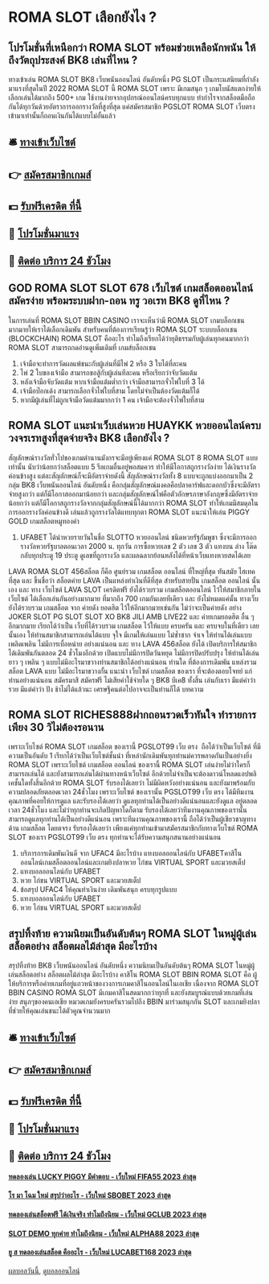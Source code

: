 # ROMA SLOT เลือกยังไง ?
## โปรโมชั่นที่เหนือกว่า ROMA SLOT พร้อมช่วยเหลือนักพนัน ให้ถึงวัตถุประสงค์ BK8 เล่นที่ไหน ?
ทางเข้าเล่น ROMA SLOT BK8 เว็บพนันออนไลน์ อันดับหนึ่ง PG SLOT เป็นกระแสนิยมที่กำลังมาแรงที่สุดในปี 2022 ROMA SLOT นี้ ROMA SLOT เพราะ มีเกมสนุก ๆ เกมโบนัสแตกง่ายให้เลือกเล่นได้มากถึง 500+ เกม ใช้งานง่ายจากอุปกรณ์ออนไลน์ครบทุกแบบ ทำกำไรจากสล็อตมือถือกันได้ทุกวันด้วยอัตราการออกรางวัลที่สูงที่สุด แค่สมัครสมาชิก PGSLOT ROMA SLOT เว็บตรงเข้ามาเท่านั้นก็ถอนเงินกันได้แบบไม่อั้นแล้ว

## 🛎 [ทางเข้าเว็บไซต์](https://bit.ly/3SdLNi2)
## 👉 [สมัครสมาชิกเกมส์](https://bit.ly/3SdLNi2)
## 💵 [รับฟรีเครดิต ที่นี้](https://bit.ly/3dyRKHj)
## 👑 [โปรโมชั่นมาแรง](https://bit.ly/3dyRKHj)
## 📱 [ติดต่อ บริการ 24 ชัวโมง](https://bit.ly/3dyRKHj)

## GOD ROMA SLOT SLOT 678 เว็บไซต์ เกมสล็อตออนไลน์ สมัครง่าย พร้อมระบบฝาก-ถอน ทรู วอเรท BK8 ดูที่ไหน ?
ในการเล่นที่ ROMA SLOT BBIN CASINO เราจะเห็นว่ามี ROMA SLOT เกมบล็อกเชนมากมายให้เราได้เลือกเดิมพัน สำหรับคนที่ต้องการเรียนรู้ว่า ROMA SLOT ระบบบล็อกเชน (BLOCKCHAIN) ROMA SLOT คืออะไร ทำไมถึงเรียกได้ว่ายุติธรรมกับผู้เล่นทุกคนมากกว่า ROMA SLOT สามารถกดอ่านดูเพิ่มเติมที่ เกมส์บล็อกเชน
1. เจ้ามือจะทำการวัดผลแพ้ชนะกับผู้เล่นที่มีไพ่ 2 หรือ 3 ใบได้ที่ละคน
2. ไพ่ 2 ใบของเจ้ามือ สามารถขอสู้กับผู้เล่นทีละคน หรือเรียกว่าจับวัดแต้ม
3. หลังเจ้ามือจับวัดแต้ม หากเจ้ามือแต้มต่ำกว่า เจ้ามือสามารถจั่วไพ่ใบที่ 3 ได้
4. เจ้ามือป๊อกเด้ง สามารถเลือกจั่วไพ่ใบที่สาม โดยไม่จำเป็นต้องวัดแต้มก็ได้
5. หากมีผู้เล่นที่ไม่ถูกเจ้ามือวัดแต้มมากกว่า 1 คน เจ้ามือจะต้องจั่วไพ่ใบที่สาม

## ROMA SLOT แนะนำเว็บเล่นหวย HUAYKK หวยออนไลน์ครบวงจรเรทสูงที่สุดจ่ายจริง BK8 เลือกยังไง ?
สัญลักษณ์รางวัลทั่วไปของเกมตำนานมังกรจะมีอยู่เพียงแค่ ROMA SLOT 8 ROMA SLOT แบบเท่านั้น นับว่าน้อยกว่าสล็อตแบบ 5 รีลเกมอื่นอยู่พอสมควร ทำให้มีโอกาสถูกรางวัลง่าย ได้เงินรางวัลค่อนข้างสูง แต่ละสัญลักษณ์ก็จะมีอัตราจ่ายดังนี้
สัญลักษณ์รางวัลทั้ง 8 แบบจะถูกแบ่งออกมาเป็น 2 กลุ่ม BK8 เว็บพนันออนไลน์ อันดับหนึ่ง คือกลุ่มสัญลักษณ์มงคลคือปลาคาร์ฟและดอกบัวซึ่งจะมีอัตราจ่ายสูงกว่า แต่ก็มีโอกาสออกมาน้อยกว่า และกลุ่มสัญลักษณ์ไพ่คือตัวอักษรภาษาอังกฤษซึ่งมีอัตราจ่ายน้อยกว่า แต่ก็มีโอกาสถูกรางวัลจากกลุ่มสัญลักษณ์นี้ได้มากกว่า ROMA SLOT ทำให้เกมมีสมดุลในการออกรางวัลค่อนข้างดี เล่นแล้วถูกรางวัลได้แทบทุกตา ROMA SLOT แนะนำให้เล่น PIGGY GOLD เกมสล็อตหมูทองคำ
1. UFABET ได้นำหวยรายวันในชื่อ SLOTTO หวยออนไลน์ ชนิดหวยรัฐกัมพูชา ซึ่งจะมีการออกรางวัลหวยรัฐบาลตอนเวลา 2000 น. ทุกวัน การซื้อหวยเลข 2 ตัว เลข 3 ตัว แทงบน ล่าง โต๊ด กลับทุกประตู 19 ประตู ดูเลขที่ถูกรางวัล และผลฉลากย้อนหลังได้ที่หน้าเว็บแทงหวยสดได้เลย

LAVA ROMA SLOT 456สล็อต ก็คือ ศูนย์รวม เกมสล็อต ออนไลน์ ที่ใหญ่ที่สุด ทันสมัย ไฮเทค ที่สุด และ ขึ้นชื่อว่า สล็อตค่าย LAVA เป็นแหล่งทำเงินที่ดีที่สุด สำหรับสายปั่น เกมสล็อต ออนไลน์ นั้นเอง และ ทาง เว็บไซต์ LAVA SLOT เครดิตฟรี ยังได้รวบรวม เกมสล็อตออนไลน์ ไว้ให้สมาชิกภายใน เว็บไซต์ ได้เลือกเล่นกันอย่างมากมาย ที่มากถึง 700 เกมกันเลยทีเดียว และ ยังไม่หมดแค่นั้น ทางเว็บ ยังได้รวบรวม เกมสล็อต จาก ค่ายดัง ยอดฮิต ไว้ให้อีกมากมายเช่นกัน ไม่ว่าจะเป็นค่ายดัง อย่าง JOKER SLOT PG SLOT SLOT XO BK8 JILI AMB LIVE22 และ ค่ายเกมยอดฮิต อื่น ๆ อีกมากมาย เรียกได้ว่าเป็น เว็บที่ได้รวบรวม เกมสล็อต ไว้ให้แบบ ครบครัน และ ครบจบในที่เดียว เลยนั้นเอง ให้ท่านสมาชิกสามารถเล่นได้แบบ จุใจ มีเกมให้เล่นแบบ ไม่ซ้ำซาก จำเจ ให้ท่านได้เล่นแบบเพลิดเพลิน ไม่มีการเบื่อหน่าย อย่างแน่นอน และ ทาง LAVA 456สล็อต ยังได้ เปิดบริการให้สมาชิกได้เดิมพันกันตลอด 24 ชั่วโมงอีกด้วย เปิดแบบไม่มีการปิดวันหยุด ไม่มีการปิดปรับปรุง ให้ท่านได้เล่นยาว ๆ เพลิน ๆ แบบไม่มีอะไรมาขวางท่านสมาชิกได้อย่างแน่นอน ท่านใด ที่ต้องการเดิมพัน แหล่งรวม สล็อต LAVA แบบ ไม่มีอะไรมาขวางกั้น แนะนำ เว็บไซต์ เกมสล็อต ของเรา ที่จะต้องตอบโจทย์ แก่ท่านอย่างแน่นอน สมัครมาสิ สมัครฟรี ไม่เสียค่าใช้จ่ายใด ๆ BK8 บีเค8 ทั้งสิ้น เล่นกับเรา มีแต่คำว่า รวย มีแต่คำว่า ปัง ช้าไม่ได้แล้วนะ เศรษฐีคนต่อไปอาจจะเป็นท่านก็ได้
บทความ

## ROMA SLOT RICHES888ฝากถอนรวดเร็วทันใจ ทำรายการเพียง 30 วิไม่ต้องรอนาน
เพราะเว็บไซต์ ROMA SLOT เกมสล็อต ของเรานี้ PGSLOT99 เว็บ ตรง  ถือได้ว่าเป็นเว็บไซต์ ที่มีความเป็นอันดับ 1 เรียกได้ว่าเป็นเว็บไซต์ชั้นนำ ที่เหล่านักเดิมพันทุกท่านม่ควรพลาดกันเป็นอย่างยิ่ง ROMA SLOT เพราะเว็บไซต์ เกมสล็อต ออนไลน์ ของเรานี้ ROMA SLOT เล่นง่ายไม่ว่าใครก็สามารถเล่นได้ และยังสามารถเล่นได้ผ่านทางหน้าเว็บไซต์ อีกด้วยไม่จำเป็นจะต้องดาวน์โหลดแอปพลิเคชั้นใดทั้งสิ้นอีกด้วย ROMA SLOT รับรองได้เลยว่า ไม่มีผิดหวังอย่างแน่นอน และยังมาพร้อมกับความปลอดภัยตลอดเวลา 24ชั่วโมง เพราะเว็บไซต์ ของเรานั้น PGSLOT99 เว็บ ตรง ได้มีทีมงานคุณภาพที่คอยให้การดูแล และรับรองได้เลยว่า ดูแลทุกท่านได้เป็นอย่างดีแน่นอนและยังดูแล อยู่ตลอดเวลา 24ชั่วโมง และไม่ว่าทุกท่านจะเกิดปัญหาใดก็ตาม รับรองได้เลยว่าทีมงานคุณภาพของเรานั้น สามารถดูแลทุกท่านได้เป็นอย่างดีแน่นอน เพราะทีมงานคุณภาพของเรานี้ ถือได้ว่าเป็นผู้เชียวชาญทางด้าน เกมสล็อต โดยตจรง รับรองได้เลยว่า เพียงแค่ทุกท่านเข้ามาสมัครสมาชิกกับทางเว็บไซต์ ROMA SLOT ของเรา PGSLOT99 เว็บ ตรง ทุกท่านจะได้รับความสนุกสนานอย่างแน่นอน
1. บริการการเดิมพันเงินดี จาก UFAC4 มีอะไรบ้าง แทงบอลออนไลน์กับ UFABETคาสิโนออนไลน์เกมสล็อตออนไลน์และเกมยิงปลาหวย ไก่ชน VIRTUAL SPORT และมวยสเต็ป
2. แทงบอลออนไลน์กับ UFABET
3. หวย ไก่ชน VIRTUAL SPORT และมวยสเต็ป
4. ข้อสรุป UFAC4 ให้คุณทำเงินง่าย เดิมพันสนุก ครบทุกรูปแบบ
5. แทงบอลออนไลน์กับ UFABET
6. หวย ไก่ชน VIRTUAL SPORT และมวยสเต็ป

## สรุปทิ้งท้าย ความนิยมเป็นอันดับต้นๆ ROMA SLOT ในหมู่ผู้เล่นสล็อตอย่าง สล็อตผลไม้ล่าสุด มีอะไรบ้าง
สรุปทิ้งท้าย BK8 เว็บพนันออนไลน์ อันดับหนึ่ง ความนิยมเป็นอันดับต้นๆ ROMA SLOT ในหมู่ผู้เล่นสล็อตอย่าง สล็อตผลไม้ล่าสุด มีอะไรบ้าง คาสิโน ROMA SLOT BBIN ROMA SLOT คือ ผู้ให้บริการหรือค่ายเกมที่อยู่แถวหน้าของวงการเกมคาสิโนออนไลน์ในเอเชีย เนื่องจาก ROMA SLOT BBIN CASINO ROMA SLOT มีเกมคาสิโนสดมากกว่าทุกที่ และยังสมบูรณ์แบบด้วยเกมที่เล่นง่าย สนุกๆของคนเอเชีย หมวดเกมยังครบครันรวมไปถึง BBIN มาร่วมสนุกกัน SLOT และเกมยิงปลาที่ช่วยให้คุณเล่นชนะได้ตัวคูณจำนวนมาก

## 🛎 [ทางเข้าเว็บไซต์](https://bit.ly/3SdLNi2)
## 👉 [สมัครสมาชิกเกมส์](https://bit.ly/3SdLNi2)
## 💵 [รับฟรีเครดิต ที่นี้](https://bit.ly/3dyRKHj)
## 👑 [โปรโมชั่นมาแรง](https://bit.ly/3dyRKHj)
## 📱 [ติดต่อ บริการ 24 ชัวโมง](https://bit.ly/3dyRKHj)

#### [ทดลองเล่น LUCKY PIGGY มีคำตอบ - เว็บใหม่ FIFA55 2023 ล่าสุด](https://atom.io/themes/ทดลองเล่น%20lucky%20piggy%20มีคำตอบ%20-%20เว็บใหม่%20fifa55%202023%20ล่าสุด)
#### [โร มา โฉม ใหม่ สรุปว่าอะไร - เว็บใหม่ SBOBET 2023 ล่าสุด](https://atom.io/themes/โร%20มา%20โฉม%20ใหม่%20สรุปว่าอะไร%20-%20เว็บใหม่%20sbobet%202023%20ล่าสุด)
#### [ทดลองเล่นสล็อตฟรี ได้เงินจริง ทำไมถึงนิยม - เว็บใหม่ GCLUB 2023 ล่าสุด](https://atom.io/themes/ทดลองเล่นสล็อตฟรี%20ได้เงินจริง%20ทำไมถึงนิยม%20-%20เว็บใหม่%20gclub%202023%20ล่าสุด)
#### [SLOT DEMO ทุกค่าย ทำไมถึงนิยม - เว็บใหม่ ALPHA88 2023 ล่าสุด](https://atom.io/themes/slot%20demo%20ทุกค่าย%20ทำไมถึงนิยม%20-%20เว็บใหม่%20alpha88%202023%20ล่าสุด)
#### [ยู ส ทดลองเล่นสล็อต คืออะไร - เว็บใหม่ LUCABET168 2023 ล่าสุด](https://atom.io/themes/ยู%20ส%20ทดลองเล่นสล็อต%20คืออะไร%20-%20เว็บใหม่%20lucabet168%202023%20ล่าสุด)

[ผลบอลวันนี้](https://siamsport.tv "ผลบอลวันนี้"), [ดูบอลออนไลน์](https://siamsport.tv/ดูบอลสด "ดูบอลออนไลน์")